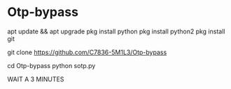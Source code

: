 # Otp-bypass

apt update && apt upgrade
pkg install python
pkg install python2
pkg install git

git clone https://github.com/C7836-5M1L3/Otp-bypass

cd Otp-bypass
python sotp.py


  WAIT A 3 MINUTES
